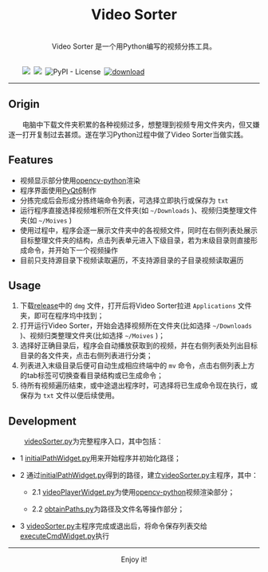 <h1  align="center">Video Sorter</h1>

<p align="center"><br>Video Sorter 是一个用Python编写的视频分拣工具。<br><br></p>

&emsp;&emsp;![](https://img.shields.io/badge/python-v3.10-blue)&ensp;![](https://img.shields.io/badge/PyQt-v6-yellowgreen)&ensp;![PyPI - License](https://img.shields.io/badge/license-GPL-blue)&ensp;[![download](https://img.shields.io/badge/download-82M-brightgreen)](https://github.com/PanZK/videoSorter/releases)

---

## Origin

&emsp;&emsp;电脑中下载文件夹积累的各种视频过多，想整理到视频专用文件夹内，但又嫌逐一打开复制过去甚烦。遂在学习Python过程中做了Video Sorter当做实践。

## Features

- 视频显示部分使用[opencv-python](https://github.com/opencv/opencv-python)渲染
- 程序界面使用[PyQt6](https://pypi.org/project/PyQt6/)制作
- 分拣完成后会形成分拣终端命令列表，可选择立即执行或保存为 `txt`
- 运行程序直接选择视频堆积所在文件夹(如 `~/Downloads` )、视频归类整理文件夹(如 `~/Moives` )
- 使用过程中，程序会逐一展示文件夹中的各视频文件，同时在右侧列表处展示目标整理文件夹的结构，点击列表单元进入下级目录，若为末级目录则直接形成命令，并开始下一个视频操作
- 目前只支持源目录下视频读取遍历，不支持源目录的子目录视频读取遍历

## Usage

1. 下载[release](https://github.com/PanZK/videoSorter/releases)中的 `dmg` 文件，打开后将Video Sorter拉进 `Applications` 文件夹，即可在程序坞中找到；
2. 打开运行Video Sorter，开始会选择视频所在文件夹(比如选择 `~/Downloads` )、视频归类整理文件夹(比如选择 `~/Moives` )；
3. 选择好正确目录后，程序会自动播放获取到的视频，并在右侧列表处列出目标目录的各文件夹，点击右侧列表进行分类；
4. 列表进入末级目录后便可自动生成相应终端中的 `mv` 命令，点击右侧列表上方的tab标签可切换查看目录结构或已生成命令；
5. 待所有视频遍历结束，或中途退出程序时，可选择将已生成命令现在执行，或保存为 `txt` 文件以便后续使用。

## Development

&emsp;&emsp; [videoSorter.py](https://github.com/PanZK/videoSorter/blob/main/videoSorter.py)为完整程序入口，其中包括：

- 1 [initialPathWidget.py](https://github.com/PanZK/videoSorter/blob/main/initialPathWidget.py)用来开始程序并初始化路径；

- 2 通过[initialPathWidget.py](https://github.com/PanZK/videoSorter/blob/main/initialPathWidget.py)得到的路径，建立[videoSorter.py](https://github.com/PanZK/videoSorter/blob/main/videoSorter.py)主程序，其中：
  - 2.1 [videoPlayerWidget.py](https://github.com/PanZK/videoSorter/blob/main/videoPlayerWidget.py)为使用[opencv-python](https://github.com/opencv/opencv-python)视频渲染部分；
  
  - 2.2 [obtainPaths.py](https://github.com/PanZK/videoSorter/blob/main/obtainPaths.py)为路径及文件名等操作部分；
  
- 3 [videoSorter.py](https://github.com/PanZK/videoSorter/blob/main/videoSorter.py)主程序完成或退出后，将命令保存列表交给[executeCmdWidget.py](https://github.com/PanZK/videoSorter/blob/main/executeCmdWidget.py)执行

---

<p align="center">
  Enjoy it!
</p>
